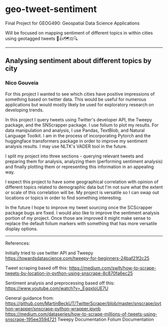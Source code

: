 # geo-tweet-sentiment
Final Project for GEOG490: Geospatial Data Science Applications
 
Will be focused on mapping sentiment of different topics in within cities using geotagged tweets 🤳👍🗺⚖️🔍
______________________________________

## Analysing sentiment about different topics by city

   
### Nico Gouveia

For this project I wanted to see which cities have positive impressions of something based on twitter data. This would be useful for numerous applications but would mostly likely be used for exploratory research on developing trends. 

In this project I query tweets using Twitter's developer API, the Tweepy package, and the SNScrapper package. I use folium to plot my results. For data manipulation and analysis, I use Pandas, TextBlob, and Natural Language Toolkit. I am in the process of incorporating Pytorch and the huggingface transformers package in order to improve my sentiment analysis results. I may use NLTK's VADER tool in the future.

I split my project into three sections - querying relevant tweets and preparing them for analysis, analyzing them (performing sentiment analysis) and finally plotting them or representing this information in an appealing way.

I expect this project to have some geographical correlation with opinion of different topics related to demographic data but I'm not sure what the extent or scale of this correlation will be. My project is versatile so I can swap out locations or topics in order to find something interesting. 

In the future I hope to improve my tweet sourcing once the SCScrapper package bugs are fixed. I would also like to improve the sentiment analysis portion of my project. Once those are improved it might make sense to replace the default folium markers with something that has more versatile display options.

---
References:

Initially tried to use twitter API and Tweepy
https://towardsdatascience.com/tweepy-for-beginners-24baf21f2c25 

Tweet scraping based off this:
https://medium.com/swlh/how-to-scrape-tweets-by-location-in-python-using-snscrape-8c870fa6ec25

Sentiment analysis and preprocessing based off this:
https://www.youtube.com/watch?v=_EgqxIoUE7U

General guidance from:
https://github.com/MartinBeckUT/TwitterScraper/blob/master/snscrape/python-wrapper/snscrape-python-wrapper.ipynb 
https://medium.com/dataseries/how-to-scrape-millions-of-tweets-using-snscrape-195ee3594721
Tweepy Documentation
Folium Documentation